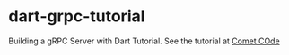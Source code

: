 # dart-grpc-tutorial
Building a gRPC Server with Dart Tutorial. See the tutorial at [Comet COde](https://cometcode.io/posts/grpc-in-dart/)
